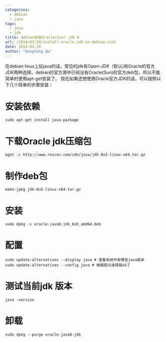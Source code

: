 ```yaml
---
categories:
  - debian
  - java
tags:
  - java
  - jdk
title: debian安装Oracle(Sun) jdk 8
url: /2014/03/20/install-oracle-jdk-on-debian-sid/
date: 2014-03-20
author: "Dongfang Qu"
---
```



在debian linux上玩java的话，常见的jdk有Open-JDK（默认)和Oracle的官方JDK两种选择，debian的官方源中已经没有Oracle(Sun)的官方deb包，所以不能简单的使用apt-get安装了。
现在如果还想使用Oracle官方JDK的话，可以按照以下几个简单的步骤安装：


# 安装依赖
    sudo apt-get install java-package

# 下载Oracle jdk压缩包
    wget -c http://www.reucon.com/cdn/java/jdk-8u5-linux-x64.tar.gz

# 制作deb包
    make-jpkg jdk-8u5-linux-x64.tar.gz

# 安装
    sudo dpkg -i oracle-java8-jdk_8u5_amd64.deb

# 配置
    sudo update-alternatives --display java # 查看系统中有哪些java版本
    sudo update-alternatives --config java # 根据提示选择就ok了

# 测试当前jdk 版本
    java -version

# 卸载
    sudo dpkg --purge oracle-java8-jdk